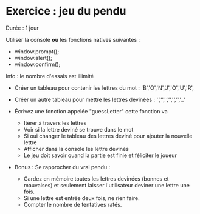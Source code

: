 # Exercice : jeu du pendu

Durée : 1 jour

Utiliser la console **ou** les fonctions natives suivantes :
- window.prompt();
- window.alert();
- window.confirm();

Info : le nombre d'essais est illimité

* Créer un tableau pour contenir les lettres du mot : 'B','O','N','J','O','U','R', 
* Créer un autre tableau pour mettre les lettres devinées : '_','_','_','_','_','_','_'

* Écrivez une fonction appelée "guessLetter" cette fonction va
    - Itérer à travers les lettres
    - Voir si la lettre deviné se trouve dans le mot
    - Si oui changer le tableau des lettres deviné pour ajouter la nouvelle lettre
    - Afficher dans la console les lettre devinés
    - Le jeu doit savoir quand la partie est finie et féliciter le joueur


* Bonus : Se rapprocher du vrai pendu :
    - Gardez en mémoire toutes les lettres devinées (bonnes et mauvaises) et seulement laisser l'utilisateur deviner une lettre une fois.
    - Si une lettre est entrée deux fois, ne rien faire.
    - Compter le nombre de tentatives ratés.
